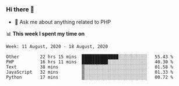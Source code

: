 ### Hi there 👋

<!--
**mustafaculban/mustafaculban** is a ✨ _special_ ✨ repository because its `README.md` (this file) appears on your GitHub profile.

Here are some ideas to get you started:

- 🌱 I’m currently learning ...
- 👯 I’m looking to collaborate on ...
- 🤔 I’m looking for help with ...
- 📫 How to reach me: ...
- 😄 Pronouns: ...
- ⚡ Fun fact: ...

-->
- 💬 Ask me about anything related to PHP


📊 **This week I spent my time on**
<!--START_SECTION:waka-->
```text
Week: 11 August, 2020 - 18 August, 2020

Other        22 hrs 15 mins  ██████████████░░░░░░░░░░░   55.43 % 
PHP          16 hrs 11 mins  ██████████░░░░░░░░░░░░░░░   40.30 % 
Text         38 mins         ▒░░░░░░░░░░░░░░░░░░░░░░░░   01.58 % 
JavaScript   32 mins         ▒░░░░░░░░░░░░░░░░░░░░░░░░   01.33 % 
Python       17 mins         ▒░░░░░░░░░░░░░░░░░░░░░░░░   00.72 % 
```
<!--END_SECTION:waka-->
